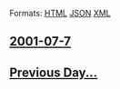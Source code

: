 
Formats: [HTML](2001/07/7/index.html)  [JSON](2001/07/7/index.json)  [XML](2001/07/7/index.xml)  

## [2001-07-7](/news/2001/07/7/index.md)

## [Previous Day...](/news/2001/07/6/index.md)

